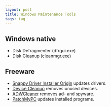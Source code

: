 ```yaml
---
layout: post
title: Windows Maintenance Tools
tags: tag
---
```


## Windows native

 - Disk Defragmenter (dfrgui.exe)
 - Disk Cleanup (cleanmgr.exe)

## Freeware

 - [Snappy Driver Installer Origin](https://www.glenn.delahoy.com/snappy-driver-installer-origin/) updates drivers.
 - [Device Cleanup](https://www.uwe-sieber.de/misc_tools_e.html#DeviceCleanup) removes unused devices.
 - [ADWCleaner](https://toolslib.net/downloads/viewdownload/1-adwcleaner/) removes ad- and spyware.
 - [PatchMyPC](https://patchmypc.com/home-updater) updates installed programs.
